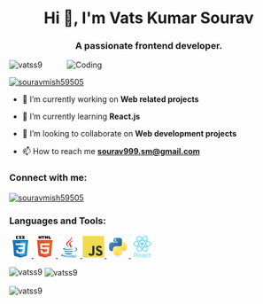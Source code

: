 
<h1 align="center">Hi 👋, I'm Vats Kumar Sourav</h1>
<h3 align="center">A passionate frontend developer.</h3>
<img align="right" alt="Coding" width="400" src="https://media1.giphy.com/media/Ah3zHH7hvsSB2/giphy.gif?cid=ecf05e473wrhf2f4ngulqk2t0bav0bwvh15r4sonfe0nidt1&ep=v1_gifs_search&rid=giphy.gif&ct=g">

<p align="left"> <img src="https://komarev.com/ghpvc/?username=vatss9&label=Profile%20views&color=0e75b6&style=flat" alt="vatss9" /> </p>

<p align="left"> <a href="https://twitter.com/souravmish59505" target="blank"><img src="https://img.shields.io/twitter/follow/souravmish59505?logo=twitter&style=for-the-badge" alt="souravmish59505" /></a> </p>

- 🔭 I’m currently working on **Web related projects**

- 🌱 I’m currently learning **React.js**

- 👯 I’m looking to collaborate on **Web development projects**

- 📫 How to reach me **sourav999.sm@gmail.com**

<h3 align="left">Connect with me:</h3>
<p align="left">
<a href="https://twitter.com/souravmish59505" target="blank"><img align="center" src="https://raw.githubusercontent.com/rahuldkjain/github-profile-readme-generator/master/src/images/icons/Social/twitter.svg" alt="souravmish59505" height="30" width="40" /></a>
</p>

<h3 align="left">Languages and Tools:</h3>
<p align="left"> <a href="https://www.w3schools.com/css/" target="_blank" rel="noreferrer"> <img src="https://raw.githubusercontent.com/devicons/devicon/master/icons/css3/css3-original-wordmark.svg" alt="css3" width="40" height="40"/> </a> <a href="https://www.w3.org/html/" target="_blank" rel="noreferrer"> <img src="https://raw.githubusercontent.com/devicons/devicon/master/icons/html5/html5-original-wordmark.svg" alt="html5" width="40" height="40"/> </a> <a href="https://www.java.com" target="_blank" rel="noreferrer"> <img src="https://raw.githubusercontent.com/devicons/devicon/master/icons/java/java-original.svg" alt="java" width="40" height="40"/> </a> <a href="https://developer.mozilla.org/en-US/docs/Web/JavaScript" target="_blank" rel="noreferrer"> <img src="https://raw.githubusercontent.com/devicons/devicon/master/icons/javascript/javascript-original.svg" alt="javascript" width="40" height="40"/> </a> <a href="https://www.python.org" target="_blank" rel="noreferrer"> <img src="https://raw.githubusercontent.com/devicons/devicon/master/icons/python/python-original.svg" alt="python" width="40" height="40"/> </a> <a href="https://reactjs.org/" target="_blank" rel="noreferrer"> <img src="https://raw.githubusercontent.com/devicons/devicon/master/icons/react/react-original-wordmark.svg" alt="react" width="40" height="40"/> </a> </p>




<p><img align="left" src="https://github-readme-stats.vercel.app/api/top-langs?username=vatss9&show_icons=true&locale=en&layout=compact" alt="vatss9" /></p>

<p>&nbsp;<img align="center" src="https://github-readme-stats.vercel.app/api?username=vatss9&show_icons=true&locale=en" alt="vatss9" /></p>

<p><img align="center" src="https://github-readme-streak-stats.herokuapp.com/?user=vatss9&" alt="vatss9" /></p>

